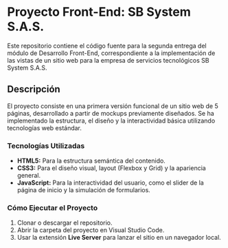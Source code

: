 # Proyecto Front-End: SB System S.A.S.

Este repositorio contiene el código fuente para la segunda entrega del módulo de Desarrollo Front-End, correspondiente a la implementación de las vistas de un sitio web para la empresa de servicios tecnológicos SB System S.A.S.

## Descripción

El proyecto consiste en una primera versión funcional de un sitio web de 5 páginas, desarrollado a partir de mockups previamente diseñados. Se ha implementado la estructura, el diseño y la interactividad básica utilizando tecnologías web estándar.

### Tecnologías Utilizadas
* **HTML5:** Para la estructura semántica del contenido.
* **CSS3:** Para el diseño visual, layout (Flexbox y Grid) y la apariencia general.
* **JavaScript:** Para la interactividad del usuario, como el slider de la página de inicio y la simulación de formularios.

### Cómo Ejecutar el Proyecto
1.  Clonar o descargar el repositorio.
2.  Abrir la carpeta del proyecto en Visual Studio Code.
3.  Usar la extensión **Live Server** para lanzar el sitio en un navegador local.
